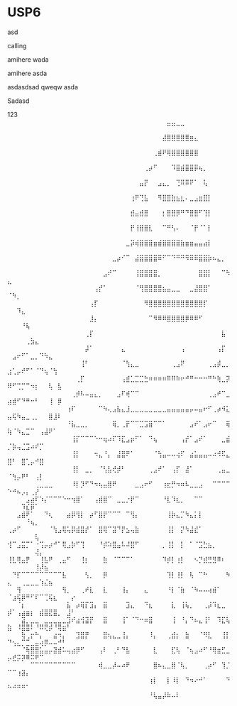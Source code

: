 # USP6

asd

calling

amihere
wada

amihere
asda

asdasdsad
qweqw
asda

Sadasd

123
⠀⠀⠀⠀⠀⠀⠀⠀⠀⠀⠀⠀⠀⠀⠀⠀⠀⠀⠀⠀⠀⠀⠀⠀⠀⠀⠀⠀⠀⠀⠀⠀⠀⠀⠀⣤⣤⣀⣀⠀⠀⠀⠀⠀⠀⠀⠀⠀⠀⠀⠀⠀⠀⠀⠀⠀⠀⠀⠀⠀⠀⠀⠀⠀
⠀⠀⠀⠀⠀⠀⠀⠀⠀⠀⠀⠀⠀⠀⠀⠀⠀⠀⠀⠀⠀⠀⠀⠀⠀⠀⠀⠀⠀⠀⠀⠀⠀⠀⣼⣿⣿⣿⣿⣿⣶⣄⠀⠀⠀⠀⠀⠀⠀⠀⠀⠀⠀⠀⠀⠀⠀⠀⠀⠀⠀⠀⠀⠀
⠀⠀⠀⠀⠀⠀⠀⠀⠀⠀⠀⠀⠀⠀⠀⠀⠀⠀⠀⠀⠀⠀⠀⠀⠀⠀⠀⠀⠀⠀⠀⠀⢀⣾⠟⢿⣿⣿⣿⣿⣿⣿⠀⠀⠀⠀⠀⠀⠀⠀⠀⠀⠀⠀⠀⠀⠀⠀⠀⠀⠀⠀⠀⠀
⠀⠀⠀⠀⠀⠀⠀⠀⠀⠀⠀⠀⠀⠀⠀⠀⠀⠀⠀⠀⠀⠀⠀⠀⠀⠀⠀⠀⠀⠀⢀⡴⠋⠀⠀⠀⠹⣿⣾⣿⣿⡿⢦⡀⠀⠀⠀⠀⠀⠀⠀⠀⠀⠀⠀⠀⠀⠀⠀⠀⠀⠀⠀⠀
⠀⠀⠀⠀⠀⠀⠀⠀⠀⠀⠀⠀⠀⠀⠀⠀⠀⠀⠀⠀⠀⠀⠀⠀⠀⠀⠀⠀⠀⣤⡟⠀⠀⣠⣄⡀⠀⢙⠿⠿⠟⠁⠀⢧⠀⠀⠀⠀⠀⠀⠀⠀⠀⠀⠀⠀⠀⠀⠀⠀⠀⠀⠀⠀
⠀⠀⠀⠀⠀⠀⠀⠀⠀⠀⠀⠀⠀⠀⠀⠀⠀⠀⠀⠀⠀⠀⠀⠀⠀⠀⠀⢰⠟⢙⣧⠀⠀⠻⣿⣿⣷⣦⣆⠄⣀⣠⣶⣿⡇⠀⠀⠀⠀⠀⠀⠀⠀⠀⠀⠀⠀⠀⠀⠀⠀⠀⠀⠀
⠀⠀⠀⠀⠀⠀⠀⠀⠀⠀⠀⠀⠀⠀⠀⠀⠀⠀⠀⠀⠀⠀⠀⠀⠀⠀⠀⣾⣤⣾⣿⠀⠀⠀⡆⣿⣿⡿⠛⠙⣿⣿⠋⢹⡇⠀⠀⠀⠀⠀⠀⠀⠀⠀⠀⠀⠀⠀⠀⠀⠀⠀⠀⠀
⠀⠀⠀⠀⠀⠀⠀⠀⠀⠀⠀⠀⠀⠀⠀⠀⠀⠀⠀⠀⠀⠀⠀⠀⠀⠀⠀⡟⢸⣿⣿⣇⠀⠀⠉⠛⢣⠄⠀⠀⠈⡟⠈⠁⡇⠀⠀⠀⠀⠀⠀⠀⠀⠀⠀⠀⠀⠀⠀⠀⠀⠀⠀⠀
⠀⠀⠀⠀⠀⠀⠀⠀⠀⠀⠀⠀⠀⠀⠀⠀⠀⠀⠀⠀⠀⠀⠀⠀⠀⠀⣀⡽⢾⣿⣿⣿⣶⣾⣿⣿⣿⣿⣷⣶⣶⣤⣤⣴⡇⠀⠀⠀⠀⠀⠀⠀⠀⠀⠀⠀⠀⠀⠀⠀⠀⠀⠀⠀
⠀⠀⠀⠀⠀⠀⠀⠀⠀⠀⠀⠀⠀⠀⠀⠀⠀⠀⠀⠀⠀⠀⠀⣀⡴⠊⠉⠀⣼⣿⣿⣿⣿⠿⠋⠉⠙⠛⠛⠻⠿⠿⣿⣿⡷⠦⣄⡀⠀⠀⠀⠀⠀⠀⠀⠀⠀⠀⠀⠀⠀⠀⠀⠀
⠀⠀⠀⠀⠀⠀⠀⠀⠀⠀⠀⠀⠀⠀⠀⠀⠀⠀⠀⠀⠀⣠⠞⠉⠀⠀⠀⠀⢸⣿⣿⣿⣿⡀⠀⠀⠀⠀⠀⠀⠀⠀⣿⣿⡇⠀⠀⠉⠳⣄⠀⠀⠀⠀⠀⠀⠀⠀⠀⠀⠀⠀⠀⠀
⠀⠀⠀⠀⠀⠀⠀⠀⠀⠀⠀⠀⠀⠀⠀⠀⠀⠀⠀⢠⡞⠁⠀⠀⠀⠀⠀⠀⠈⢻⣿⣿⣿⣿⣦⣤⣀⣀⠀⠀⣀⣼⣿⣿⠁⠀⠀⠀⠀⠈⠳⡀⠀⠀⠀⠀⠀⠀⠀⠀⠀⠀⠀⠀
⠀⠀⠀⠀⠀⠀⠀⠀⠀⠀⠀⠀⠀⠀⠀⠀⠀⠀⢠⡏⠀⠀⠀⠀⠀⠀⠀⠀⠀⠀⠻⣿⣿⣿⣿⣿⣿⣿⣿⣿⣿⣿⣿⡏⠀⠀⠀⠀⠀⠀⠀⠹⣄⠀⠀⠀⠀⠀⠀⠀⠀⠀⠀⠀
⠀⠀⠀⠀⠀⠀⠀⠀⠀⠀⠀⠀⠀⠀⠀⠀⠀⠀⣸⡄⠀⠀⠀⠀⠀⠀⠀⠀⠀⠀⠀⠉⠻⠿⠿⣿⣿⣿⣿⡿⠿⠿⠋⠀⠀⠀⠀⠀⠀⠀⠀⠀⠘⢧⠀⠀⠀⠀⠀⠀⠀⠀⠀⠀
⠀⠀⠀⠀⠀⠀⠀⠀⠀⠀⠀⠀⠀⠀⠀⠀⠀⢀⡏⠀⠀⠀⠀⠀⠀⠀⠀⠀⠀⠀⠀⠀⠀⠀⠀⠀⠀⠀⠀⠀⠀⠀⠀⠀⠀⠀⠀⣧⠀⠀⠀⠀⠀⢀⣳⣄⠀⠀⠀⠀⠀⠀⠀⠀
⠀⠀⠀⠀⠀⠀⠀⠀⠀⠀⠀⠀⠀⠀⠀⠀⠀⡼⠁⠀⠀⠀⠀⠀⠀⣄⠀⠀⠀⠀⠀⠀⠀⠀⠀⠀⠀⠀⢠⠀⠀⠀⠀⠀⠀⠀⢠⡏⠀⠀⣠⠖⠋⠁⣀⡀⠙⠳⣄⠀⠀⠀⠀⠀
⠀⠀⠀⠀⠀⠀⠀⠀⠀⠀⠀⠀⠀⠀⠀⠀⢸⠃⠀⠀⠀⠀⠀⠀⠀⠈⢳⣄⣀⠀⠀⠀⠀⠀⠀⠀⢀⣠⠟⠀⠀⠀⠀⠀⢀⣠⡾⣀⡀⣰⢁⡤⠞⠋⠁⠈⠙⢦⠈⢳⠀⠀⠀⠀
⠀⠀⠀⠀⠀⠀⠀⠀⠀⠀⠀⠀⠀⠀⠀⢀⡏⠀⠀⠀⠀⠀⠀⠀⠀⢠⣾⣁⣉⣉⣓⠶⠶⠶⠶⠿⠿⠷⠖⠚⠛⠒⠒⠒⠛⠓⢷⣀⡽⠿⠋⢉⡉⠉⠲⡆⠀⠀⢧⠀⣧⠀⠀⠀
⠀⠀⠀⠀⠀⠀⠀⠀⠀⠀⠀⠀⠀⠀⢀⡾⠧⠤⣤⣄⡀⠀⠀⠀⣠⠏⢾⠉⠉⠀⠀⠀⠀⠀⠀⠀⠀⠀⠀⠀⠀⠀⠀⠀⢀⣠⠞⠉⣀⣴⣾⠋⠙⠛⠒⠃⠀⠀⢸⠀⡿⠀⠀⠀
⠀⠀⠀⠀⠀⠀⠀⠀⠀⠀⠀⠀⠀⢰⠏⠀⠀⠀⠀⠀⠉⠳⢄⣠⣧⣄⣸⣀⣀⣀⣀⣀⣀⣀⣀⣤⣤⣤⣤⣤⡤⠤⣤⠖⠋⢀⡴⠺⣅⣤⢯⠳⣤⣀⢀⡀⠀⠀⣿⣸⠇⠀⠀⠀
⠀⠀⠀⠀⠀⠀⠀⠀⠀⠀⠀⠀⠀⠘⣧⣀⣀⡀⠀⠀⠀⠀⠀⢿⡀⢀⡟⠉⠉⣉⣩⣿⠉⠉⠁⠀⠀⠀⠀⠀⣠⠞⠁⣠⠖⠉⠀⠀⢿⢷⠈⠳⣄⣉⠉⠀⢠⣼⠟⠁⠀⠀⠀⠀
⠀⠀⠀⠀⠀⠀⠀⠀⠀⠀⠀⠀⠀⠀⢸⡏⠉⠉⠉⠑⠒⢶⠴⠏⠹⣏⣠⡶⠋⠁⠀⠙⢦⠀⠀⠀⠀⠀⢠⡞⠁⣠⠞⠁⠀⠀⠀⣀⣾⡈⡷⢤⣈⣩⠴⠞⡉⠀⠀⠀⠀⠀⠀⠀
⠀⠀⠀⠀⠀⠀⠀⠀⠀⠀⠀⠀⠀⠀⢸⡇⠀⠀⠀⠲⣄⠘⡄⠀⣼⣿⠟⠁⠀⠀⠀⠀⠈⢳⣤⠤⠤⢴⠏⠀⣴⣥⣤⣤⠤⠴⠺⠯⣄⣿⠃⠀⣿⢁⡤⠚⣿⠀⠀⠀⠀⠀⠀⠀
⠀⠀⠀⠀⠀⠀⠀⠀⠀⠀⠀⠀⠀⠀⢸⡇⠀⣀⡀⠀⠈⢣⣧⢞⡾⠃⠀⠀⠀⠀⠀⢀⣠⠞⠁⠀⢠⡏⠀⣼⠁⠀⠀⠀⠀⠀⢀⣤⣀⠈⢳⡤⠟⠃⠀⢠⡇⠀⠀⠀⠀⠀⠀⠀
⠀⠀⠀⠀⠀⠀⢀⣀⣀⣀⠀⠀⠀⠀⠸⡇⡹⠋⠙⠲⢦⣤⣿⠟⠀⠀⠀⠀⣀⣠⠖⠋⠀⠀⢰⣖⡛⠲⠶⠧⣀⣀⣠⠀⠀⠉⠉⠉⠉⠑⠚⠦⡠⡄⢀⡜⠀⠀⠀⠀⠀⠀⠀⠀
⠀⠀⠀⠀⣠⣴⠏⠱⡌⠉⠉⠉⠑⠒⢲⣿⠁⠀⠀⢠⣾⣿⠉⠀⣀⣀⡐⡟⠉⠀⠀⠀⠀⠀⠘⣇⠹⣆⡀⠀⠀⠉⠉⠀⠀⠀⠀⠀⠀⠀⠀⠀⠹⣎⡿⠁⠀⠀⠀⠀⠀⠀⠀⠀
⠀⠀⣠⣾⠟⠁⠀⠀⠙⢆⠀⠀⠀⣴⡿⢻⡇⠀⡴⠋⣿⡟⠉⠉⠉⠀⠉⢻⡄⠀⠀⠀⠀⠀⠀⢸⡷⣄⡉⠳⣄⡅⡇⠀⠀⠀⠀⠀⠀⠀⠀⠀⠀⠘⢦⡀⠀⠀⠀⠀⠀⠀⠀⠀
⢀⡴⠋⠀⠀⠀⠀⠀⠀⠈⢳⣠⢿⢥⡿⣾⣿⡞⠁⠀⣿⢿⠉⣽⠙⡟⣢⢤⣷⠀⠀⠀⠀⠀⠀⢸⡇⠀⡝⠳⣼⣞⠁⠀⠀⠀⠀⠀⠀⠀⠀⠀⠀⠀⠀⢧⠀⠀⠀⠀⠀⠀⠀⠀
⢺⠉⣠⣭⡉⠁⠐⢩⡤⡴⠚⠁⢿⣠⡷⠋⢹⠀⠀⠀⠘⡾⠵⣿⣤⠧⠼⣿⠋⠀⠀⠀⠀⠀⡀⢸⡇⠀⡇⠀⠁⠈⣩⣓⣦⡀⠀⠀⠀⠀⠀⠀⠀⠀⠀⢼⡄⠀⠀⠀⠀⠀⠀⠀
⢸⣇⢿⣤⡟⠀⠀⢸⣧⠟⠀⢀⣤⠋⠀⠀⢸⡆⠀⠀⠀⣷⠀⠈⠉⠉⠉⠁⠀⠀⠀⠀⠀⠀⠹⡾⡇⢰⡇⠀⠀⠢⡙⣾⣛⣻⠿⠆⠀⠀⠀⠀⠀⠀⠀⢸⡼⣦⠀⠀⠀⠀⠀⠀
⠀⠙⡏⠉⠉⠉⠉⠉⠉⠉⠉⠉⣧⠀⠀⠀⠀⢣⡀⠀⠀⡿⠀⠀⠀⠀⠀⠀⠀⠀⠀⠀⠀⠀⠀⢹⡇⢸⡇⠀⢧⠀⠉⠓⠀⠀⠀⠀⠳⣄⠀⠀⢀⣀⣀⣀⢱⣌⣦⠀⠀⠀⠀⠀
⠀⠀⢻⠀⠀⠀⠀⠀⠀⠀⠀⠀⢻⡀⠀⠀⢀⠞⣇⠀⠀⣇⠀⠀⠀⢸⡄⠀⠀⠀⣄⠀⠀⠀⠀⠘⡇⠈⣷⠀⠈⠳⠤⠤⢴⣾⠁⠀⠀⠈⣰⢯⡿⠛⠋⠏⠉⢉⢯⣆⠀⠀⠀⡔
⠀⠀⠈⡆⠀⠀⠀⠀⠀⠀⠀⠀⠀⣧⠀⡴⢿⡏⣹⡄⠀⣿⠀⠀⠀⠀⣹⣄⠀⠀⠙⣆⠀⠀⠀⠀⣇⠀⢸⢧⡀⠀⠀⢀⡼⠹⣆⣀⠀⡾⠁⢠⣴⣶⡆⠀⣾⣿⣟⣿⡀⠀⣸⠃
⠀⠀⠀⣽⡀⣀⣀⠀⣀⣀⣀⣀⣀⣹⠞⣴⢺⣽⡟⠀⠀⣿⠀⠀⠀⢸⠁⠈⠙⠒⠶⣿⠀⠀⠀⠀⢸⠀⠘⡄⠙⠦⣄⢸⠃⠀⠹⣏⢧⣷⠀⠸⣿⣿⠇⠘⠿⢟⡾⠘⢿⣶⠃⠀
⠀⠀⠀⢷⢀⡖⠓⡄⠀⠀⣴⠲⡄⠀⠀⣹⣿⡟⠀⠀⠀⣿⢦⣄⣀⢸⡄⠀⠀⠀⠀⠸⡄⠀⠀⢀⣾⡆⠀⣷⠀⠀⠈⠻⣇⠀⠀⢸⡇⠙⢢⣄⡉⣉⣀⣤⢴⡿⠤⠤⠚⠃⠀⠀
⠀⠀⠀⠈⢷⣿⣿⣥⣤⡤⣽⣾⠥⢤⣴⡿⠋⠀⠀⠀⢠⠇⠀⢀⠃⠙⣧⠀⠀⠀⠀⠀⣇⠀⠀⠀⣏⢧⠀⠈⢦⣠⠴⠋⠘⢿⣶⣋⣀⡤⣞⡭⡽⠿⠭⠟⠉⠀⠀⠀⠀⠀⠀⠀
⠀⠀⠀⠀⠀⠉⠉⠉⠉⠉⠉⠉⠉⠉⠉⠀⠀⠀⠀⠀⢾⣀⣀⡼⠤⠴⠟⠀⠀⠀⠀⠀⣿⠦⣄⣀⣿⠈⢧⡀⠀⠀⠀⢀⡴⠋⠀⢹⡈⠉⠉⢰⣽⡄⠀⠀⠀⠀⠀⠀⠀⠀⠀⠀
⠀⠀⠀⠀⠀⠀⠀⠀⠀⠀⠀⠀⠀⠀⠀⠀⠀⠀⠀⠀⠀⠀⠀⠀⠀⠀⠀⠀⠀⠀⠀⢰⡇⠀⠀⡇⠸⡇⠀⠙⠲⠔⠚⠁⠀⠀⠀⠀⠙⠓⠚⠛⠛⠁⠀⠀⠀⠀⠀⠀⠀⠀⠀⠀
⠀⠀⠀⠀⠀⠀⠀⠀⠀⠀⠀⠀⠀⠀⠀⠀⠀⠀⠀⠀⠀⠀⠀⠀⠀⠀⠀⠀⠀⠀⠀⠘⢧⣤⡼⠷⠤⠇⠀⠀⠀⠀⠀⠀⠀⠀⠀⠀⠀⠀⠀⠀⠀⠀⠀⠀⠀⠀⠀⠀⠀⠀⠀⠀
